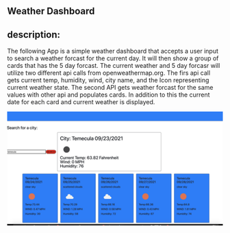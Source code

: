 ## Weather Dashboard



## description:
The following App is a simple weather dashboard that accepts a user input to search a weather forcast for the current day. It will then show a group of cards that has the 5 day forcast. The current weather and 5 day forcasr will utilize two different api calls from openweathermap.org. The firs api call gets current temp, humidity, wind, city name, and the Icon representing current weather state. The second API gets weather forcast for the same values with other api and populates cards. In addition to this the current date for each card and current weather is displayed.



![Weather AP](./Assets/sh.jpg)
